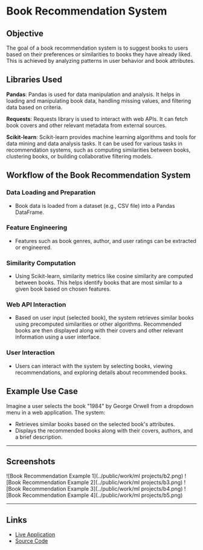 # Book Recommendation System

## Objective
The goal of a book recommendation system is to suggest books to users based on their preferences or similarities to books they have already liked. This is achieved by analyzing patterns in user behavior and book attributes.

## Libraries Used

**Pandas**: Pandas is used for data manipulation and analysis. It helps in loading and manipulating book data, handling missing values, and filtering data based on criteria.

**Requests**: Requests library is used to interact with web APIs. It can fetch book covers and other relevant metadata from external sources.

**Scikit-learn**: Scikit-learn provides machine learning algorithms and tools for data mining and data analysis tasks. It can be used for various tasks in recommendation systems, such as computing similarities between books, clustering books, or building collaborative filtering models.

## Workflow of the Book Recommendation System

### Data Loading and Preparation
- Book data is loaded from a dataset (e.g., CSV file) into a Pandas DataFrame.

### Feature Engineering
- Features such as book genres, author, and user ratings can be extracted or engineered.

### Similarity Computation
- Using Scikit-learn, similarity metrics like cosine similarity are computed between books. This helps identify books that are most similar to a given book based on chosen features.

### Web API Interaction
- Based on user input (selected book), the system retrieves similar books using precomputed similarities or other algorithms. Recommended books are then displayed along with their covers and other relevant information using a user interface.

### User Interaction
- Users can interact with the system by selecting books, viewing recommendations, and exploring details about recommended books.

## Example Use Case
Imagine a user selects the book "1984" by George Orwell from a dropdown menu in a web application. The system:
- Retrieves similar books based on the selected book's attributes.
- Displays the recommended books along with their covers, authors, and a brief description.

---

## Screenshots

![Book Recommendation Example 1](../public/work/ml projects/b2.png)
![Book Recommendation Example 2](../public/work/ml projects/b3.png)
![Book Recommendation Example 3](../public/work/ml projects/b4.png)
![Book Recommendation Example 4](../public/work/ml projects/b5.png)

---

## Links
- [Live Application](https://book-recommandation-system-cvin.onrender.com/)
- [Source Code](https://github.com/aman9483/Book-Recommendation-System)
